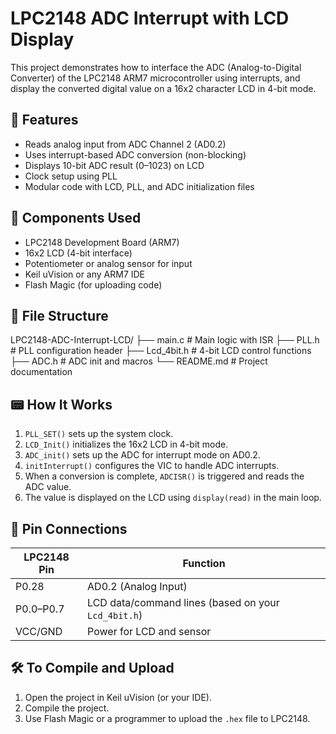 # LPC2148 ADC Interrupt with LCD Display

This project demonstrates how to interface the ADC (Analog-to-Digital Converter) of the LPC2148 ARM7 microcontroller using interrupts, and display the converted digital value on a 16x2 character LCD in 4-bit mode.

## 🔧 Features

- Reads analog input from ADC Channel 2 (AD0.2)
- Uses interrupt-based ADC conversion (non-blocking)
- Displays 10-bit ADC result (0–1023) on LCD
- Clock setup using PLL
- Modular code with LCD, PLL, and ADC initialization files

## 🧠 Components Used

- LPC2148 Development Board (ARM7)
- 16x2 LCD (4-bit interface)
- Potentiometer or analog sensor for input
- Keil uVision or any ARM7 IDE
- Flash Magic (for uploading code)

## 📁 File Structure
LPC2148-ADC-Interrupt-LCD/
├── main.c # Main logic with ISR
├── PLL.h # PLL configuration header
├── Lcd_4bit.h # 4-bit LCD control functions
├── ADC.h # ADC init and macros
└── README.md # Project documentation


## 📟 How It Works

1. `PLL_SET()` sets up the system clock.
2. `LCD_Init()` initializes the 16x2 LCD in 4-bit mode.
3. `ADC_init()` sets up the ADC for interrupt mode on AD0.2.
4. `initInterrupt()` configures the VIC to handle ADC interrupts.
5. When a conversion is complete, `ADCISR()` is triggered and reads the ADC value.
6. The value is displayed on the LCD using `display(read)` in the main loop.

## 🔌 Pin Connections

| LPC2148 Pin | Function        |
|-------------|-----------------|
| P0.28       | AD0.2 (Analog Input) |
| P0.0–P0.7   | LCD data/command lines (based on your `Lcd_4bit.h`) |
| VCC/GND     | Power for LCD and sensor |

## 🛠️ To Compile and Upload

1. Open the project in Keil uVision (or your IDE).
2. Compile the project.
3. Use Flash Magic or a programmer to upload the `.hex` file to LPC2148.



